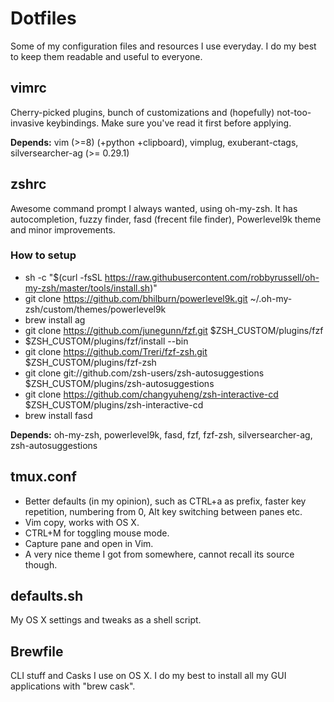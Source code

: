 # Dotfiles

Some of my configuration files and resources I use everyday. I do my best to keep them readable and useful to everyone.

## vimrc
Cherry-picked plugins, bunch of customizations and (hopefully) not-too-invasive keybindings. Make sure you've read it first before applying.

**Depends:** vim (>=8) (+python +clipboard), vimplug, exuberant-ctags, silversearcher-ag (>= 0.29.1)

## zshrc

Awesome command prompt I always wanted, using oh-my-zsh. 
It has autocompletion, fuzzy finder, fasd (frecent file finder), Powerlevel9k theme and minor improvements.

### How to setup
* sh -c "$(curl -fsSL https://raw.githubusercontent.com/robbyrussell/oh-my-zsh/master/tools/install.sh)" 
* git clone https://github.com/bhilburn/powerlevel9k.git ~/.oh-my-zsh/custom/themes/powerlevel9k
* brew install ag
* git clone https://github.com/junegunn/fzf.git $ZSH_CUSTOM/plugins/fzf 
* $ZSH_CUSTOM/plugins/fzf/install --bin 
* git clone https://github.com/Treri/fzf-zsh.git $ZSH_CUSTOM/plugins/fzf-zsh 
* git clone git://github.com/zsh-users/zsh-autosuggestions $ZSH_CUSTOM/plugins/zsh-autosuggestions
* git clone https://github.com/changyuheng/zsh-interactive-cd $ZSH_CUSTOM/plugins/zsh-interactive-cd
* brew install fasd

**Depends:** oh-my-zsh, powerlevel9k, fasd, fzf, fzf-zsh, silversearcher-ag, zsh-autosuggestions

## tmux.conf
* Better defaults (in my opinion), such as CTRL+a as prefix, faster key repetition, numbering from 0, Alt key switching between panes etc.
* Vim copy, works with OS X.
* CTRL+M for toggling mouse mode.
* Capture pane and open in Vim.
* A very nice theme I got from somewhere, cannot recall its source though.

## defaults.sh
My OS X settings and tweaks as a shell script.

## Brewfile

CLI stuff and Casks I use on OS X.
I do my best to install all my GUI applications with "brew cask".
